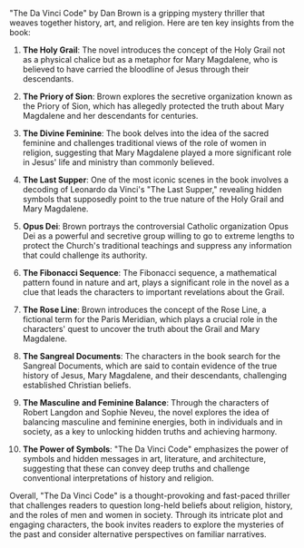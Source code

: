 "The Da Vinci Code" by Dan Brown is a gripping mystery thriller that weaves together history, art, and religion. Here are ten key insights from the book:

1. **The Holy Grail**: The novel introduces the concept of the Holy Grail not as a physical chalice but as a metaphor for Mary Magdalene, who is believed to have carried the bloodline of Jesus through their descendants.

2. **The Priory of Sion**: Brown explores the secretive organization known as the Priory of Sion, which has allegedly protected the truth about Mary Magdalene and her descendants for centuries.

3. **The Divine Feminine**: The book delves into the idea of the sacred feminine and challenges traditional views of the role of women in religion, suggesting that Mary Magdalene played a more significant role in Jesus' life and ministry than commonly believed.

4. **The Last Supper**: One of the most iconic scenes in the book involves a decoding of Leonardo da Vinci's "The Last Supper," revealing hidden symbols that supposedly point to the true nature of the Holy Grail and Mary Magdalene.

5. **Opus Dei**: Brown portrays the controversial Catholic organization Opus Dei as a powerful and secretive group willing to go to extreme lengths to protect the Church's traditional teachings and suppress any information that could challenge its authority.

6. **The Fibonacci Sequence**: The Fibonacci sequence, a mathematical pattern found in nature and art, plays a significant role in the novel as a clue that leads the characters to important revelations about the Grail.

7. **The Rose Line**: Brown introduces the concept of the Rose Line, a fictional term for the Paris Meridian, which plays a crucial role in the characters' quest to uncover the truth about the Grail and Mary Magdalene.

8. **The Sangreal Documents**: The characters in the book search for the Sangreal Documents, which are said to contain evidence of the true history of Jesus, Mary Magdalene, and their descendants, challenging established Christian beliefs.

9. **The Masculine and Feminine Balance**: Through the characters of Robert Langdon and Sophie Neveu, the novel explores the idea of balancing masculine and feminine energies, both in individuals and in society, as a key to unlocking hidden truths and achieving harmony.

10. **The Power of Symbols**: "The Da Vinci Code" emphasizes the power of symbols and hidden messages in art, literature, and architecture, suggesting that these can convey deep truths and challenge conventional interpretations of history and religion.

Overall, "The Da Vinci Code" is a thought-provoking and fast-paced thriller that challenges readers to question long-held beliefs about religion, history, and the roles of men and women in society. Through its intricate plot and engaging characters, the book invites readers to explore the mysteries of the past and consider alternative perspectives on familiar narratives.